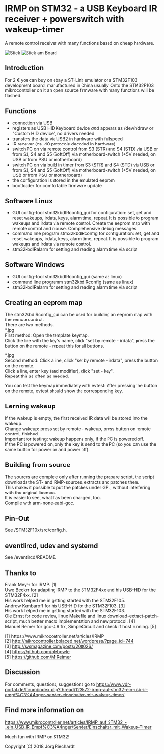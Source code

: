 # IRMP on STM32 - a USB Keyboard IR receiver + powerswitch with wakeup-timer

A remote control receiver with many functions based on cheap hardware.

![Stick](https://raw.githubusercontent.com/wiki/j1rie/IRMP_STM32_KBD/images/Stick.jpg)
![Stick am Board](https://raw.githubusercontent.com/wiki/j1rie/IRMP_STM32_KBD/images/Stick_am_Board.jpg)
 
## Introduction
For 2 € you can buy on ebay a ST-Link emulator or a STM32F103 development board, manufactured in China usually. Onto the STM32F103 mikrocontroller on it an open source firmware with many functions will be flashed.

## Functions
* connection via USB 
* registers as USB HID Keyboard device *and* appears as /dev/hidraw or "Custom HID device", no drivers needed
* transfers the data via USB2 in hardware with fullspeed 
* IR receiver (ca. 40 protocols decoded in hardware) 
* switch PC on via remote control from S3 (STR) and S4 (STD) via USB or from S3, S4 and S5 (SoftOff) via motherboard-switch (+5V needed, on USB or from PSU or motherboard) 
* switch PC on via build in timer from S3 (STR) and S4 (STD) via USB or from S3, S4 and S5 (SoftOff) via motherboard-switch (+5V needed, on USB or from PSU or motherboard) 
* the configuration is stored in the emulated eeprom
* bootloader for comfortable firmware update

## Software Linux
* GUI config-tool stm32kbdIRconfig_gui for configuration: set, get and reset wakeups, irdata, keys, alarm time, repeat. It is possible to program wakeups and irdata via remote control. Create the eeprom map with remote control and mouse. Comprehensive debug messages.
* command line program stm32kbdIRconfig for configuration: set, get and reset wakeups, irdata, keys, alarm time, repeat. It is possible to program wakeups and irdata via remote control.
* stm32kbdIRalarm for setting and reading alarm time via script

## Software Windows
* GUI config-tool stm32kbdIRconfig_gui (same as linux)
* command line programm stm32kbdIRconfig (same as linux)
* stm32kbdIRalarm for setting and reading alarm time via script

## Creating an eeprom map
The stm32kbdIRconfig_gui can be used for building an eeprom map with the remote control.  
There are two methods.  
*.jpg  
First method: Open the template keymap.  
Click the line with the key's name, click "set by remote - irdata", press the button on the remote - repeat this for all buttons.

*.jpg  
Second method: Click a line, click "set by remote - irdata", press the button on the remote.  
Click a line, enter key (and modifier), click "set - key".  
Repeat this as often as needed.  

You can test the keymap immediately with evtest: After pressing the button on the remote, evtest should show the corresponding key.

## Lerning wakeup
If the wakeup is empty, the first received IR data will be stored into the wakeup.  
Change wakeup: press set by remote - wakeup, press button on remote control, finished.  
Important for testing: wakeup happens only, if the PC is powered off.  
If the PC is powered on, only the key is send to the PC (so you can use the same button for power on and power off).  

## Building from source
The sources are complete only after running the prepare script, the script downloads the ST- and IRMP-sources, extracts and patches them.  
This makes it possible to put the patches under GPL, without interfering with the original licences.  
It is easier to see, what has been changed, too.  
Compile with arm-none-eabi-gcc.  

## Pin-Out
See /STM32F10x/src/config.h.

## eventlircd, udev and systemd
See /eventlircd/README.

## Thanks to
Frank Meyer for IRMP. [1]  
Uwe Becker for adapting IRMP to the STM32F4xx and his USB-HID for the STM32F4xx. [2]  
His work helped me in getting started with the STM32F105.  
Andrew Kambaroff for his USB-HID for the STM32F103. [3]  
His work helped me in getting started with the STM32F103.  
Ole Ernst for code review, linux Makefile and linux download-extract-patch-script, much better macro implementation and new protocol. [4]  
Manuel Reimer for gcc-4.9 fix, SimpleCircuit and check if host running. [5]  

[1] https://www.mikrocontroller.net/articles/IRMP  
[2] http://mikrocontroller.bplaced.net/wordpress/?page_id=744  
[3] http://sysmagazine.com/posts/208026/  
[4] https://github.com/olebowle  
[5] https://github.com/M-Reimer  

## Discussion
For comments, questions, suggestions go to https://www.vdr-portal.de/forum/index.php?thread/123572-irmp-auf-stm32-ein-usb-ir-empf%C3%A4nger-sender-einschalter-mit-wakeup-timer/ .

## Find more information on
https://www.mikrocontroller.net/articles/IRMP_auf_STM32_-_ein_USB_IR_Empf%C3%A4nger/Sender/Einschalter_mit_Wakeup-Timer

Much fun with IRMP on STM32!

Copyright (C) 2018 Jörg Riechardt
